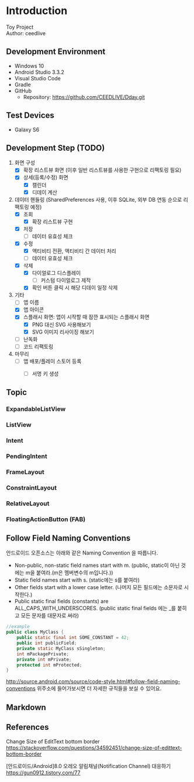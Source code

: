 # Introduction

Toy Project  
Author: ceedlive

## Development Environment
+ Windows 10
+ Android Studio 3.3.2
+ Visual Studio Code
+ Gradle
+ GitHub
    + Repository: https://github.com/CEEDLIVE/Dday.git

## Test Devices
+ Galaxy S6

## Development Step (TODO)
1. 화면 구성  
    - [x] 확장 리스트뷰 화면 (이후 일반 리스트뷰를 사용한 구현으로 리팩토링 필요)  
    - [X] 상세(등록/수정) 화면  
        - [X] 캘린더  
        - [X] 디데이 계산  

2. 데이터 핸들링 (SharedPreferences 사용, 이후 SQLite, 외부 DB 연동 순으로 리팩토링 예정)  
    - [X] 조회  
        - [x] 확장 리스트뷰 구현  
    - [X] 저장  
        - [ ] 데이터 유효성 체크  
    - [X] 수정  
        - [x] 액티비티 전환, 액티비티 간 데이터 처리  
        - [ ] 데이터 유효성 체크  
    - [X] 삭제  
        - [X] 다이얼로그 디스플레이  
            - [ ] 커스텀 다이얼로그 제작  
        - [X] 확인 버튼 클릭 시 해당 디데이 일정 삭제  

3. 기타
    - [ ] 앱 이름
    - [X] 앱 아이콘
    - [X] 스플래시 화면: 앱이 시작할 때 잠깐 표시되는 스플래시 화면
        - [X] PNG 대신 SVG 사용해보기
        - [X] SVG 이미지 리사이징 해보기
    - [ ] 난독화
    - [ ] 코드 리팩토링

4. 마무리
    - [ ] 앱 배포/플레이 스토어 등록
        - [ ] 서명 키 생성


## Topic

### ExpandableListView

### ListView

### Intent

### PendingIntent

### FrameLayout

### ConstraintLayout

### RelativeLayout

### FloatingActionButton (FAB)



## Follow Field Naming Conventions

안드로이드 오픈소스는 아래와 같은 Naming Convention 을 따릅니다.

+ Non-public, non-static field names start with m. (public, static이 아닌 것에는 m을 붙여라.(m은 멤버변수의 m입니다.))
+ Static field names start with s. (static에는 s를 붙여라)
+ Other fields start with a lower case letter. (나머지 모든 필드에는 소문자로 시작한다.)
+ Public static final fields (constants) are ALL_CAPS_WITH_UNDERSCORES. (public static final fields 에는 _를 붙히고 모든 문자를 대문자로 써라)

```java
//example
public class MyClass {
    public static final int SOME_CONSTANT = 42;
    public int publicField;
    private static MyClass sSingleton;
    int mPackagePrivate;
    private int mPrivate;
    protected int mProtected;
}
```

http://source.android.com/source/code-style.html#follow-field-naming-conventions 위주소에 들어가보시면 더 자세한 규칙들을 보실 수 있어요.


## Markdown


## References
Change Size of EditText bottom border  
https://stackoverflow.com/questions/34592451/change-size-of-edittext-bottom-border  

[안드로이드/Android]8.0 오레오 알림채널(Notification Channel) 대응하기  
https://gun0912.tistory.com/77

